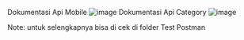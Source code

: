 Dokumentasi Api Mobile
![image](https://github.com/Akanerd/Test-Backend-Car/assets/85096618/19d875fb-b98f-4a93-a30a-2fbc51ae7602)
Dokumentasi Api Category
![image](https://github.com/Akanerd/Test-Backend-Car/assets/85096618/2b3e336a-b96d-4a3a-aee8-2cc10f6a986a)


Note: untuk selengkapnya bisa di cek di folder Test Postman
